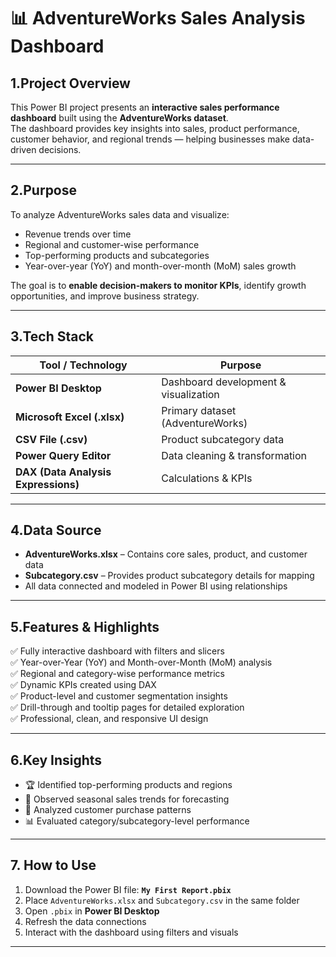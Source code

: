 # 📊 AdventureWorks Sales Analysis Dashboard

## 1.Project Overview
This Power BI project presents an **interactive sales performance dashboard** built using the **AdventureWorks dataset**.  
The dashboard provides key insights into sales, product performance, customer behavior, and regional trends — helping businesses make data-driven decisions.

---

## 2.Purpose
To analyze AdventureWorks sales data and visualize:
- Revenue trends over time  
- Regional and customer-wise performance  
- Top-performing products and subcategories  
- Year-over-year (YoY) and month-over-month (MoM) sales growth  

The goal is to **enable decision-makers to monitor KPIs**, identify growth opportunities, and improve business strategy.

---

## 3.Tech Stack
| Tool / Technology | Purpose |
|--------------------|----------|
| **Power BI Desktop** | Dashboard development & visualization |
| **Microsoft Excel (.xlsx)** | Primary dataset (AdventureWorks) |
| **CSV File (.csv)** | Product subcategory data |
| **Power Query Editor** | Data cleaning & transformation |
| **DAX (Data Analysis Expressions)** | Calculations & KPIs |

---

## 4.Data Source
- **AdventureWorks.xlsx** – Contains core sales, product, and customer data  
- **Subcategory.csv** – Provides product subcategory details for mapping  
- All data connected and modeled in Power BI using relationships

---

## 5.Features & Highlights
✅ Fully interactive dashboard with filters and slicers  
✅ Year-over-Year (YoY) and Month-over-Month (MoM) analysis  
✅ Regional and category-wise performance metrics  
✅ Dynamic KPIs created using DAX  
✅ Product-level and customer segmentation insights  
✅ Drill-through and tooltip pages for detailed exploration  
✅ Professional, clean, and responsive UI design  

---

## 6.Key Insights
- 🏆 Identified top-performing products and regions  
- 📆 Observed seasonal sales trends for forecasting  
- 👥 Analyzed customer purchase patterns  
- 📊 Evaluated category/subcategory-level performance  

---

## 7. How to Use
1. Download the Power BI file: **`My First Report.pbix`**  
2. Place `AdventureWorks.xlsx` and `Subcategory.csv` in the same folder  
3. Open `.pbix` in **Power BI Desktop**  
4. Refresh the data connections  
5. Interact with the dashboard using filters and visuals  

---

